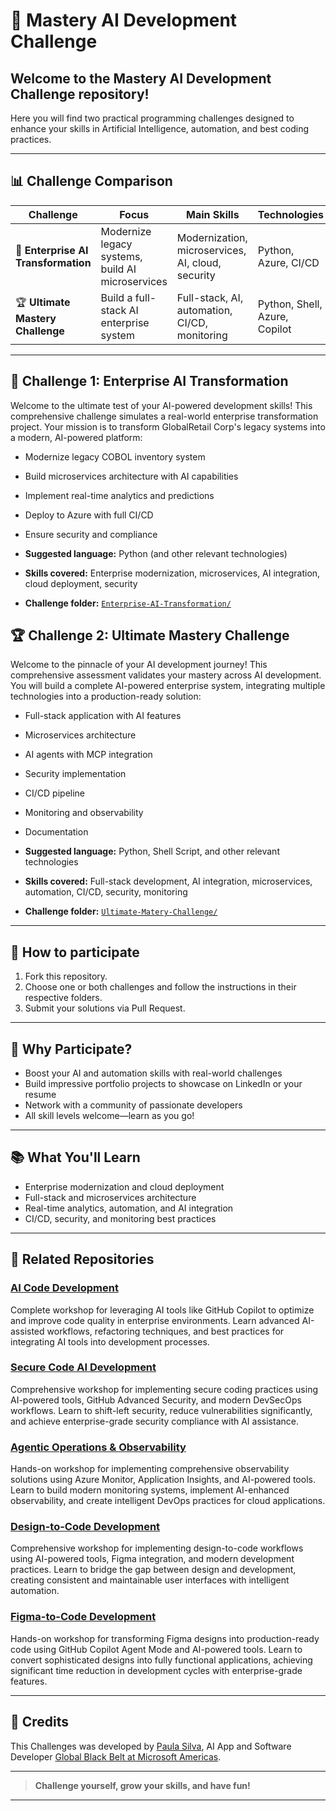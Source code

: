 # 🤖 Mastery AI Development Challenge


## Welcome to the **Mastery AI Development Challenge** repository!


Here you will find two practical programming challenges designed to enhance your skills in Artificial Intelligence, automation, and best coding practices.

---

## 📊 Challenge Comparison

| Challenge | Focus | Main Skills | Technologies | Folder |
|-----------|-------|------------|--------------|--------|
| 🏢 **Enterprise AI Transformation** | Modernize legacy systems, build AI microservices | Modernization, microservices, AI, cloud, security | Python, Azure, CI/CD | [`Enterprise-AI-Transformation/`](/Enterprise-AI-Transformation/README.md) |
| 🏆 **Ultimate Mastery Challenge** | Build a full-stack AI enterprise system | Full-stack, AI, automation, CI/CD, monitoring | Python, Shell, Azure, Copilot | [`Ultimate-Matery-Challenge/`](Ultimate-Matery-Challenge/README.md) |

---

## 🏢 Challenge 1: Enterprise AI Transformation
Welcome to the ultimate test of your AI-powered development skills! This comprehensive challenge simulates a real-world enterprise transformation project. Your mission is to transform GlobalRetail Corp's legacy systems into a modern, AI-powered platform:

- Modernize legacy COBOL inventory system
- Build microservices architecture with AI capabilities
- Implement real-time analytics and predictions
- Deploy to Azure with full CI/CD
- Ensure security and compliance

- **Suggested language:** Python (and other relevant technologies)
- **Skills covered:** Enterprise modernization, microservices, AI integration, cloud deployment, security
- **Challenge folder:** [`Enterprise-AI-Transformation/`](/Enterprise-AI-Transformation/README.md)


## 🏆 Challenge 2: Ultimate Mastery Challenge
Welcome to the pinnacle of your AI development journey! This comprehensive assessment validates your mastery across AI development. You will build a complete AI-powered enterprise system, integrating multiple technologies into a production-ready solution:

- Full-stack application with AI features
- Microservices architecture
- AI agents with MCP integration
- Security implementation
- CI/CD pipeline
- Monitoring and observability
- Documentation

- **Suggested language:** Python, Shell Script, and other relevant technologies
- **Skills covered:** Full-stack development, AI integration, microservices, automation, CI/CD, security, monitoring
- **Challenge folder:** [`Ultimate-Matery-Challenge/`](Ultimate-Matery-Challenge/README.md)

---

## 📝 How to participate
1. Fork this repository.
2. Choose one or both challenges and follow the instructions in their respective folders.
3. Submit your solutions via Pull Request.

---

## 🚀 Why Participate?

- Boost your AI and automation skills with real-world challenges
- Build impressive portfolio projects to showcase on LinkedIn or your resume
- Network with a community of passionate developers
- All skill levels welcome—learn as you go!

---

## 📚 What You'll Learn

- Enterprise modernization and cloud deployment
- Full-stack and microservices architecture
- Real-time analytics, automation, and AI integration
- CI/CD, security, and monitoring best practices

---

## 🔗 Related Repositories

### [AI Code Development](https://github.com/paulasilvatech/Code-AI-Dev)
Complete workshop for leveraging AI tools like GitHub Copilot to optimize and improve code quality in enterprise environments. Learn advanced AI-assisted workflows, refactoring techniques, and best practices for integrating AI tools into development processes.

### [Secure Code AI Development](https://github.com/paulasilvatech/Secure-Code-AI-Dev)
Comprehensive workshop for implementing secure coding practices using AI-powered tools, GitHub Advanced Security, and modern DevSecOps workflows. Learn to shift-left security, reduce vulnerabilities significantly, and achieve enterprise-grade security compliance with AI assistance.

### [Agentic Operations & Observability](https://github.com/paulasilvatech/Agentic-Ops-Dev)
Hands-on workshop for implementing comprehensive observability solutions using Azure Monitor, Application Insights, and AI-powered tools. Learn to build modern monitoring systems, implement AI-enhanced observability, and create intelligent DevOps practices for cloud applications.

### [Design-to-Code Development](https://github.com/paulasilvatech/Design-to-Code-Dev) 
Comprehensive workshop for implementing design-to-code workflows using AI-powered tools, Figma integration, and modern development practices. Learn to bridge the gap between design and development, creating consistent and maintainable user interfaces with intelligent automation.

### [Figma-to-Code Development](https://github.com/paulasilvatech/Figma-to-Code-Dev)
Hands-on workshop for transforming Figma designs into production-ready code using GitHub Copilot Agent Mode and AI-powered tools. Learn to convert sophisticated designs into fully functional applications, achieving significant time reduction in development cycles with enterprise-grade features.

---

## 👤 Credits

This Challenges was developed by [Paula Silva](https://github.com/paulanunes85), AI App and Software Developer [Global Black Belt at Microsoft Americas](https://www.linkedin.com/in/paulanunes/).

---

> **Challenge yourself, grow your skills, and have fun!**

---
